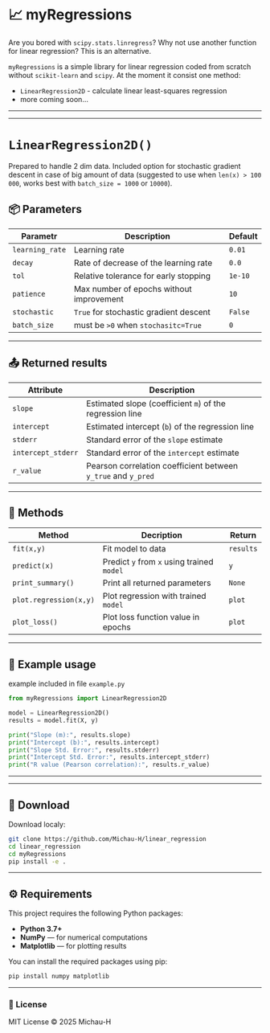# 📈 myRegressions

Are you bored with `scipy.stats.linregress`? Why not use another function for linear regression? This is an alternative.   



`myRegressions` is a simple library for linear regression coded from scratch without `scikit-learn` and `scipy`. At the moment it consist one method:

- `LinearRegression2D` - calculate linear least-squares regression
- more coming soon...

---
---

# `LinearRegression2D()`

Prepared to handle 2 dim data. Included option for stochastic gradient descent in case of big amount of data (suggested to use when `len(x) > 100 000`, works best with `batch_size = 1000` or `10000`).

## 📦 Parameters

| Parametr        | Description                                | Default   |
| ------------    | ------------------------------------------ | --------- |
| `learning_rate` | Learning rate                              | `0.01`    |
| `decay`         | Rate of decrease of the learning rate      | `0.0`     |
| `tol`           | Relative tolerance for early stopping      | `1e-10`   |
| `patience`      | Max number of epochs without improvement   | `10`      |
| `stochastic`    | `True` for stochastic gradient descent     | `False`   |
| `batch_size`    | must be `>0` when `stochasitc=True`        | `0`       |


---

## 📤 Returned results

| Attribute          | Description                                                   |
| ------------------ | ------------------------------------------------------------- |
| `slope`            | Estimated slope (coefficient `m`) of the regression line      |
| `intercept`        | Estimated intercept (`b`) of the regression line              |
| `stderr`           | Standard error of the `slope` estimate                        |
| `intercept_stderr` | Standard error of the `intercept` estimate                    |
| `r_value`          | Pearson correlation coefficient between `y_true` and `y_pred` |

---


## 🧠 Methods

| Method                 | Decription                                 | Return    |
| ------------           | ------------------------------------------ | --------- |
| `fit(x,y)`             | Fit model to data                          | `results` |
| `predict(x)`           | Predict `y` from `x` using trained `model` | `y`       |
| `print_summary()`      | Print all returned parameters              | `None`    |
| `plot.regression(x,y)` | Plot regression with trained `model`       | `plot`    |
| `plot_loss()`          | Plot loss function value in epochs         | `plot`    |


---

## 📌 Example usage
example included in file `example.py`
```python
from myRegressions import LinearRegression2D

model = LinearRegression2D()
results = model.fit(X, y)

print("Slope (m):", results.slope)
print("Intercept (b):", results.intercept)
print("Slope Std. Error:", results.stderr)
print("Intercept Std. Error:", results.intercept_stderr)
print("R value (Pearson correlation):", results.r_value)
```
---
---

## 🔧 Download

Download localy:

```bash
git clone https://github.com/Michau-H/linear_regression
cd linear_regression
cd myRegressions
pip install -e .
```
---

## ⚙️ Requirements

This project requires the following Python packages:

- **Python 3.7+**  
- **NumPy** — for numerical computations  
- **Matplotlib** — for plotting results  

You can install the required packages using pip:

```bash
pip install numpy matplotlib
```

---

### 📝 License
MIT License © 2025 Michau-H
